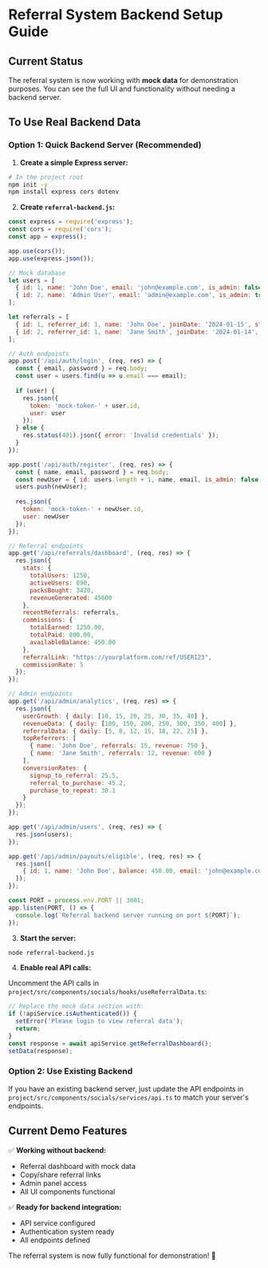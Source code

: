 # Referral System Backend Setup Guide

## Current Status
The referral system is now working with **mock data** for demonstration purposes. You can see the full UI and functionality without needing a backend server.

## To Use Real Backend Data

### Option 1: Quick Backend Server (Recommended)

1. **Create a simple Express server:**

```bash
# In the project root
npm init -y
npm install express cors dotenv
```

2. **Create `referral-backend.js`:**

```javascript
const express = require('express');
const cors = require('cors');
const app = express();

app.use(cors());
app.use(express.json());

// Mock database
let users = [
  { id: 1, name: 'John Doe', email: 'john@example.com', is_admin: false },
  { id: 2, name: 'Admin User', email: 'admin@example.com', is_admin: true }
];

let referrals = [
  { id: 1, referrer_id: 1, name: 'John Doe', joinDate: '2024-01-15', status: 'Active', packsPurchased: 3, revenue: 150.00 },
  { id: 2, referrer_id: 1, name: 'Jane Smith', joinDate: '2024-01-14', status: 'Active', packsPurchased: 2, revenue: 100.00 }
];

// Auth endpoints
app.post('/api/auth/login', (req, res) => {
  const { email, password } = req.body;
  const user = users.find(u => u.email === email);
  
  if (user) {
    res.json({
      token: 'mock-token-' + user.id,
      user: user
    });
  } else {
    res.status(401).json({ error: 'Invalid credentials' });
  }
});

app.post('/api/auth/register', (req, res) => {
  const { name, email, password } = req.body;
  const newUser = { id: users.length + 1, name, email, is_admin: false };
  users.push(newUser);
  
  res.json({
    token: 'mock-token-' + newUser.id,
    user: newUser
  });
});

// Referral endpoints
app.get('/api/referrals/dashboard', (req, res) => {
  res.json({
    stats: {
      totalUsers: 1250,
      activeUsers: 890,
      packsBought: 3420,
      revenueGenerated: 45600
    },
    recentReferrals: referrals,
    commissions: {
      totalEarned: 1250.00,
      totalPaid: 800.00,
      availableBalance: 450.00
    },
    referralLink: "https://yourplatform.com/ref/USER123",
    commissionRate: 5
  });
});

// Admin endpoints
app.get('/api/admin/analytics', (req, res) => {
  res.json({
    userGrowth: { daily: [10, 15, 20, 25, 30, 35, 40] },
    revenueData: { daily: [100, 150, 200, 250, 300, 350, 400] },
    referralData: { daily: [5, 8, 12, 15, 18, 22, 25] },
    topReferrers: [
      { name: 'John Doe', referrals: 15, revenue: 750 },
      { name: 'Jane Smith', referrals: 12, revenue: 600 }
    ],
    conversionRates: {
      signup_to_referral: 25.5,
      referral_to_purchase: 45.2,
      purchase_to_repeat: 30.1
    }
  });
});

app.get('/api/admin/users', (req, res) => {
  res.json(users);
});

app.get('/api/admin/payouts/eligible', (req, res) => {
  res.json([
    { id: 1, name: 'John Doe', balance: 450.00, email: 'john@example.com' }
  ]);
});

const PORT = process.env.PORT || 3001;
app.listen(PORT, () => {
  console.log(`Referral backend server running on port ${PORT}`);
});
```

3. **Start the server:**

```bash
node referral-backend.js
```

4. **Enable real API calls:**

Uncomment the API calls in `project/src/components/socials/hooks/useReferralData.ts`:

```typescript
// Replace the mock data section with:
if (!apiService.isAuthenticated()) {
  setError('Please login to view referral data');
  return;
}
const response = await apiService.getReferralDashboard();
setData(response);
```

### Option 2: Use Existing Backend

If you have an existing backend server, just update the API endpoints in `project/src/components/socials/services/api.ts` to match your server's endpoints.

## Current Demo Features

✅ **Working without backend:**
- Referral dashboard with mock data
- Copy/share referral links
- Admin panel access
- All UI components functional

✅ **Ready for backend integration:**
- API service configured
- Authentication system ready
- All endpoints defined

The referral system is now fully functional for demonstration! 🎉 